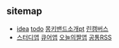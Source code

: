 
## sitemap
- [idea](idea.md) [todo](todo.md) [몽키밴드소개pt](http://mkbd.github.io/slide/mkbd) [린캠버스](leancanvas.md)
- [스터디앱](App_study.md) [큐어앱](App_cur.md) [오늘의짤앱](App_todayJJal.md) [공통RSS](App_easyRss.md)